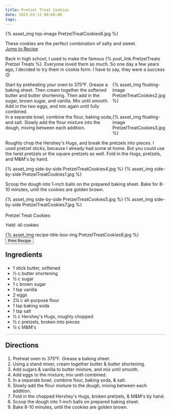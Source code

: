 ```yaml
---
title: Pretzel Treat Cookies
date: 2023-03-12 00:00:00
tags:
---
```


{% asset_img top-image PretzelTreatCookies6.jpg %}
<div class="post-body">
These cookies are the perfect combination of salty and sweet.

<br>
<!--more-->

<a class="jump-to-recipe-btn" href="#recipejump"> 
    Jump to Recipe
</a>

Back in high school, I used to make the famous {% post_link PretzelTreats Pretzel Treats %}. Everyone loved them so much. So one day a few years ago, I decided to try them in cookie form. I have to say, they were a success 😊

<div style="display:flex;">
Start by preheating your oven to 375°F. Grease a baking sheet. 
Then cream together the softened butter and butter shortening. Then add in the sugar, brown sugar, and vanilla. Mix until smooth. Add in the two eggs, and mix again until fully combined. 
<div>
    {% asset_img floating-image PretzelTreatCookies2.jpg %}
</div>
</div>

<div style="display:flex;">
In a separate bowl, combine the flour, baking soda, and salt. Slowly add the flour mixture into the dough, mixing between each addition. 
<div>
    {% asset_img floating-image PretzelTreatCookies3.jpg %}
</div>
</div>

Roughly chop the Hershey's Hugs, and break the pretzels into pieces. I used pretzel sticks, because I already had some at home. But you could use the twist pretzels or the square pretzels as well. Fold in the Hugs, pretzels, and M&M's by hand. 
<div style="display:flex;">
    {% asset_img side-by-side PretzelTreatCookies4.jpg %}
    {% asset_img side-by-side PretzelTreatCookies1.jpg %}
</div>

Scoop the dough into 1-inch balls on the prepared baking sheet. Bake for 8-10 minutes, until the cookies are golden brown. 
<div style="display:flex;">
    {% asset_img side-by-side PretzelTreatCookies5.jpg %}
    {% asset_img side-by-side PretzelTreatCookies7.jpg %}
</div>

<br>
</div>

<div id="recipejump"></div>
<div id="recipe">
    <div class="recipe-box">
        <div class="recipe-title-box">
            <div>
                <div class="recipe-title-box-title">
                    <div class="recipe-title-box-header">Pretzel Treat Cookies</div>
                </div>
                <p class="recipe-title-box-title" style="font-family: Arial;">Yield: 40 cookies </p>
            </div>
            {% asset_img recipe-title-box-img PretzelTreatCookies6.jpg %}
            <button class="print-recipe"
                    type="button"
                    onclick="printDIV('recipe')" >
                Print Recipe
            </button>
        </div>
        <p style="font-size:150%;"><b>Ingredients</b></p>
        <ul class="post-body">
                <li>1 stick butter, softened</li>
                <li>½ c butter shortening</li>
                <li>½ c sugar</li>
                <li>1 c brown sugar</li>
                <li>1 tsp vanilla</li>
                <li>2 eggs</li>
                <li>2¼ c all-purpose flour</li>
                <li>1 tsp baking soda</li>
                <li>1 tsp salt</li>
                <li>½ c Hershey's Hugs, roughly chopped</li>
                <li>½ c pretzels, broken into pieces</li>
                <li>½ c M&M's</li>
        </ul>
        <hr style="height:1px;background-color:rgb(189, 189, 189) ">
        <p style="font-size:150%;"><b>Directions</b></p>
        <ol class="post-body">
            <li>Preheat oven to 375°F. Grease a baking sheet.</li>
            <li>Using a stand mixer, cream together butter & butter shortening.</li>
            <li>Add sugars & vanilla to butter mixture, and mix until smooth.</li> 
            <li>Add eggs to the mixture; mix until combined.</li>
            <li>In a separate bowl, combine flour, baking soda, & salt.</li>
            <li>Slowly add the flour mixture to the dough, mixing between each addition.</li>
            <li>Fold in the chopped Hershey's Hugs, broken pretzels, & M&M's by hand.</li>
            <li>Scoop the dough into 1-inch balls on prepared baking sheet.</li>
            <li>Bake 8-10 minutes, until the cookies are golden brown.</li>
        </ol> 
    </div>
</div>

<br>

